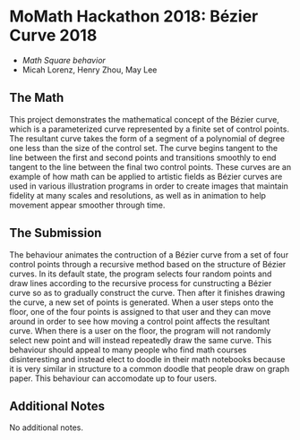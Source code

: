 # MoMath Hackathon 2018: Bézier Curve 2018

- _Math Square behavior_
- Micah Lorenz, Henry Zhou, May Lee

## The Math

This project demonstrates the mathematical concept of the Bézier curve, which is a parameterized curve represented by a finite set of control points. The resultant curve takes the form of a segment of a polynomial of degree one less than the size of the control set. The curve begins tangent to the line between the first and second points and transitions smoothly to end tangent to the line between the final two control points. These curves are an example of how math can be applied to artistic fields as Bézier curves are used in various illustration programs in order to create images that maintain fidelity at many scales and resolutions, as well as in animation to help movement appear smoother through time.

## The Submission

The behaviour animates the contruction of a Bézier curve from a set of four control points through a recursive method based on the structure of Bézier curves. In its default state, the program selects four random points and draw lines according to the recursive process for cunstructing a Bézier curve so as to gradually construct the curve. Then after it finishes drawing the curve, a new set of points is generated. When a user steps onto the floor, one of the four points is assigned to that user and they can move around in order to see how moving a control point affects the resultant curve. When there is a user on the floor, the program will not randomly select new point and will instead repeatedly draw the same curve. This behaviour should appeal to many people who find math courses disinteresting and instead elect to doodle in their math notebooks because it is very similar in structure to a common doodle that people draw on graph paper. This behaviour can accomodate up to four users.

## Additional Notes
No additional notes.



